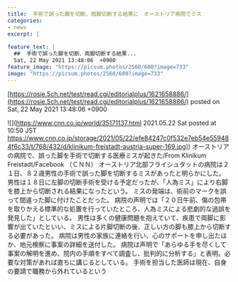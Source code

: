 ```yaml
---
title:  手術で誤った脚を切断、両脚切断する結果に　オーストリア病院でミス  
categories:
- news
excerpt: |
  
feature_text: |
  ##  手術で誤った脚を切断、両脚切断する結果...
  Sat, 22 May 2021 13:48:06  +0900
feature_image: "https://picsum.photos/2560/600?image=733"
image: "https://picsum.photos/2560/600?image=733"
---
```


[https://rosie.5ch.net/test/read.cgi/editorialplus/1621658886/](https://rosie.5ch.net/test/read.cgi/editorialplus/1621658886/)
posted on Sat, 22 May 2021 13:48:06  +0900

<!--more-->

![](https://www.cnn.co.jp/world/35171137.html 2021.05.22 Sat posted at 10:50 JST [https://www.cnn.co.jp/storage/2021/05/22/efe84247c0f532e7eb54e559484f6c33/t/768/432/d/klinikum-freistadt-austria-super-169.jpg)](https://www.cnn.co.jp/storage/2021/05/22/efe84247c0f532e7eb54e559484f6c33/t/768/432/d/klinikum-freistadt-austria-super-169.jpg)) オーストリアの病院で、誤った脚を手術で切断する医療ミスが起きた/From Klinikum Freistadt/Facebook （ＣＮＮ） オーストリア北部フライシュタットの病院は２１日、８２歳男性の手術で誤った脚を切断するミスがあったと明らかにした。 男性は１８日に左脚の切断手術を受ける予定だったが、「人為ミス」により右脚を膝上から切断される結果になったという。 ミスの発端は、術前のマークを誤って間違った脚に付けたことだった。 病院の声明では「２０日午前、傷の包帯を取りかえる標準的な処置を行っていたところ、人為ミスによる悲劇的な過誤を発見した」としている。 男性は多くの健康問題を抱えていて、疾患で両脚に影響が出ていたといい、ミスによる片脚切断の後、正しい方の脚も膝上から切断する必要があった。 病院は男性の家族に連絡を行い、心のサポートを申し出たほか、地元検察に事案の詳細を送付した。 病院は声明で「あらゆる手を尽くして事案の解明を進め、院内の手順をすべて調査し、批判的に分析する」と表明。必要な対策があれば直ちに講じるとしている。 手術を担当した医師は現在、自身の要請で職務から外れているという
